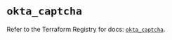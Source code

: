 # `okta_captcha`

Refer to the Terraform Registry for docs: [`okta_captcha`](https://registry.terraform.io/providers/okta/okta/4.9.0/docs/resources/captcha).
